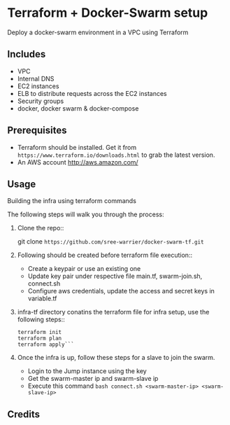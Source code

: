 # Terraform + Docker-Swarm setup

Deploy a docker-swarm environment in a VPC using Terraform

Includes
--------

* VPC
* Internal DNS
* EC2 instances
* ELB to distribute requests across the EC2 instances
* Security groups
* docker, docker swarm & docker-compose


Prerequisites
-------------

* Terraform should be installed. Get it from `https://www.terraform.io/downloads.html` to grab the latest version.
* An AWS account http://aws.amazon.com/

Usage
-----

Building the infra using terraform commands

The following steps will walk you through the process:

1. Clone the repo::

      git clone `https://github.com/sree-warrier/docker-swarm-tf.git`

2. Following should be created before terraform file execution::

    - Create a keypair or use an existing one
    - Update key pair under respective file main.tf, swarm-join.sh, connect.sh
    - Configure aws credentials, update the access and secret keys in variable.tf

3. infra-tf directory conatins the terraform file for infra setup, use the following steps::

      ```cd infra-tf
      terraform init
      terraform plan
      terraform apply```

4. Once the infra is up, follow these steps for a slave to join the swarm.

    - Login to the Jump instance using the key
    - Get the swarm-master ip and swarm-slave ip
    - Execute this command
      ```bash connect.sh <swarm-master-ip> <swarm-slave-ip>```

## Credits